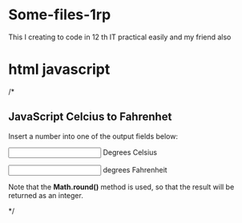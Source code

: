 # Some-files-1rp
This I creating to code in 12 th IT practical easily and my friend also 

# html javascript 
/*
<!DOCTYPE html> 
<html><body> 
<h2>JavaScript Celcius to Fahrenhet</h2> 
<p>Insert a number into one of the output fields below:</p> 
<p><input type="text" id="c" onkeyup="convert('C')"> Degrees Celsius</p> 
<p><input type="text" id="f" onkeyup="convert('F')"> degrees Fahrenheit</p> 
<p>Note that the <b>Math.round()</b> method is used, so that the result will be returned as an integer.</p> 
<script type="text/javascript"> 
function convert(degree) 
{ 
var x; 
if(degree=='C') 
{ 
x = document.getElementById("c").value*9/5+32; 
 document.getElementById("f").value = Math.round(x); 
} 
else 
{ 
x = (document.getElementById("f").value-32)*5/9; 
 document.getElementById("c").value = Math.round(x); 
} 
} 
</script></body></html> 
*/

